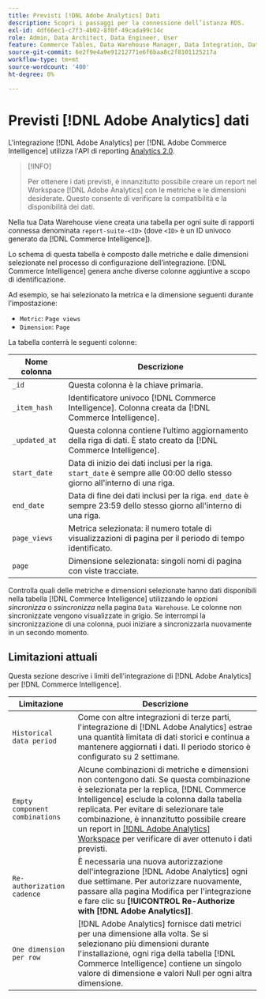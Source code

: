 ```yaml
---
title: Previsti [!DNL Adobe Analytics] Dati
description: Scopri i passaggi per la connessione dell’istanza RDS.
exl-id: 4df66ec1-c7f3-4b02-8f0f-49cada99c14c
role: Admin, Data Architect, Data Engineer, User
feature: Commerce Tables, Data Warehouse Manager, Data Integration, Data Import/Export
source-git-commit: 6e2f9e4a9e91212771e6f6baa8c2f8101125217a
workflow-type: tm+mt
source-wordcount: '400'
ht-degree: 0%

---
```


# Previsti [!DNL Adobe Analytics] dati

L&#39;integrazione [!DNL Adobe Analytics] per [!DNL Adobe Commerce Intelligence] utilizza l&#39;API di reporting [Analytics 2.0](https://developer.adobe.com/analytics-apis/docs/2.0/#!AdobeDocs/analytics-2.0-apis/master/README.md).

>[!INFO]
>
>Per ottenere i dati previsti, è innanzitutto possibile creare un report nel Workspace [!DNL Adobe Analytics] con le metriche e le dimensioni desiderate. Questo consente di verificare la compatibilità e la disponibilità dei dati.

Nella tua Data Warehouse viene creata una tabella per ogni suite di rapporti connessa denominata `report-suite-<ID>` (dove `<ID>` è un ID univoco generato da [!DNL Commerce Intelligence]).

Lo schema di questa tabella è composto dalle metriche e dalle dimensioni selezionate nel processo di configurazione dell’integrazione. [!DNL Commerce Intelligence] genera anche diverse colonne aggiuntive a scopo di identificazione.

Ad esempio, se hai selezionato la metrica e la dimensione seguenti durante l’impostazione:
- `Metric`: `Page views`
- `Dimension`: `Page`

La tabella conterrà le seguenti colonne:

| Nome colonna | Descrizione |
| --- | --- |
| `_id` | Questa colonna è la chiave primaria. |
| `_item_hash` | Identificatore univoco [!DNL Commerce Intelligence]. Colonna creata da [!DNL Commerce Intelligence]. |
| `_updated_at` | Questa colonna contiene l’ultimo aggiornamento della riga di dati. È stato creato da [!DNL Commerce Intelligence]. |
| `start_date` | Data di inizio dei dati inclusi per la riga. `start_date` è sempre alle 00:00 dello stesso giorno all&#39;interno di una riga. |
| `end_date` | Data di fine dei dati inclusi per la riga. `end_date` è sempre 23:59 dello stesso giorno all&#39;interno di una riga. |
| `page_views` | Metrica selezionata: il numero totale di visualizzazioni di pagina per il periodo di tempo identificato. |
| `page` | Dimensione selezionata: singoli nomi di pagina con viste tracciate. |

Controlla quali delle metriche e dimensioni selezionate hanno dati disponibili nella tabella [!DNL Commerce Intelligence] utilizzando le opzioni *sincronizza* o *ssincronizza* nella pagina `Data Warehouse`. Le colonne non sincronizzate vengono visualizzate in grigio. Se interrompi la sincronizzazione di una colonna, puoi iniziare a sincronizzarla nuovamente in un secondo momento.

## Limitazioni attuali

Questa sezione descrive i limiti dell&#39;integrazione di [!DNL Adobe Analytics] per [!DNL Commerce Intelligence].

| Limitazione | Descrizione |
| --- | --- |
| `Historical data period` | Come con altre integrazioni di terze parti, l&#39;integrazione di [!DNL Adobe Analytics] estrae una quantità limitata di dati storici e continua a mantenere aggiornati i dati. Il periodo storico è configurato su 2 settimane. |
| `Empty component combinations` | Alcune combinazioni di metriche e dimensioni non contengono dati. Se questa combinazione è selezionata per la replica, [!DNL Commerce Intelligence] esclude la colonna dalla tabella replicata. Per evitare di selezionare tale combinazione, è innanzitutto possibile creare un report in [[!DNL Adobe Analytics] Workspace](https://experienceleague.adobe.com/docs/analytics/analyze/analysis-workspace/home.html) per verificare di aver ottenuto i dati previsti. |
| `Re-authorization cadence` | È necessaria una nuova autorizzazione dell&#39;integrazione [!DNL Adobe Analytics] ogni due settimane. Per autorizzare nuovamente, passare alla pagina Modifica per l&#39;integrazione e fare clic su **[!UICONTROL Re-Authorize with [!DNL Adobe Analytics]]**. |
| `One dimension per row` | [!DNL Adobe Analytics] fornisce dati metrici per una dimensione alla volta. Se si selezionano più dimensioni durante l&#39;installazione, ogni riga della tabella [!DNL Commerce Intelligence] contiene un singolo valore di dimensione e valori Null per ogni altra dimensione. |
